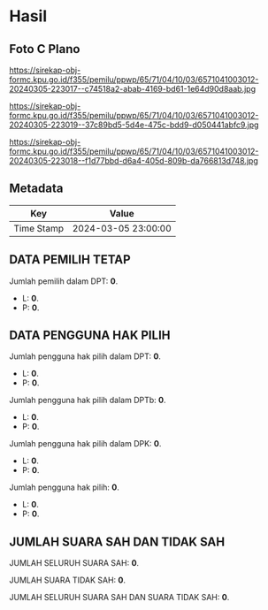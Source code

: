 # Hasil

## Foto C Plano

https://sirekap-obj-formc.kpu.go.id/f355/pemilu/ppwp/65/71/04/10/03/6571041003012-20240305-223017--c74518a2-abab-4169-bd61-1e64d90d8aab.jpg

https://sirekap-obj-formc.kpu.go.id/f355/pemilu/ppwp/65/71/04/10/03/6571041003012-20240305-223019--37c89bd5-5d4e-475c-bdd9-d050441abfc9.jpg

https://sirekap-obj-formc.kpu.go.id/f355/pemilu/ppwp/65/71/04/10/03/6571041003012-20240305-223018--f1d77bbd-d6a4-405d-809b-da766813d748.jpg


## Metadata

| Key        | Value               |
| ---------- | ------------------- |
| Time Stamp | 2024-03-05 23:00:00 |


## DATA PEMILIH TETAP

Jumlah pemilih dalam DPT: **0**.
 * L: **0**.
 * P: **0**.

## DATA PENGGUNA HAK PILIH

Jumlah pengguna hak pilih dalam DPT: **0**.
 * L: **0**.
 * P: **0**.

Jumlah pengguna hak pilih dalam DPTb: **0**.
 * L: **0**.
 * P: **0**.

Jumlah pengguna hak pilih dalam DPK: **0**.
 * L: **0**.
 * P: **0**.

Jumlah pengguna hak pilih: **0**.
 * L: **0**.
 * P: **0**.

## JUMLAH SUARA SAH DAN TIDAK SAH

JUMLAH SELURUH SUARA SAH: **0**.

JUMLAH SUARA TIDAK SAH: **0**.

JUMLAH SELURUH SUARA SAH DAN SUARA TIDAK SAH: **0**.


